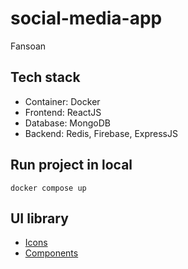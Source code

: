 # social-media-app

Fansoan

## Tech stack

-   Container: Docker
-   Frontend: ReactJS
-   Database: MongoDB
-   Backend: Redis, Firebase, ExpressJS

## Run project in local

`docker compose up`

## UI library

-   [Icons](https://fontawesome.com/search)
-   [Components](https://v4.mui.com/)
